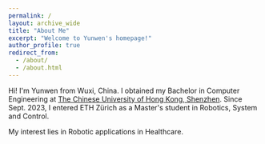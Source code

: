 ```yaml
---
permalink: /
layout: archive_wide
title: "About Me"
excerpt: "Welcome to Yunwen's homepage!"
author_profile: true
redirect_from: 
  - /about/
  - /about.html
---
```


Hi! I'm Yunwen from Wuxi, China. I obtained my Bachelor in Computer Engineering at [The Chinese University of Hong Kong, Shenzhen](https://cuhk.edu.cn/en). Since Sept. 2023, I entered ETH Zürich as a Master's student in Robotics, System and Control.

My interest lies in Robotic applications in Healthcare.
